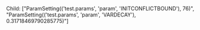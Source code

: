 Child: ["ParamSetting(('test.params', 'param', 'INITCONFLICTBOUND'), 76)", "ParamSetting(('test.params', 'param', 'VARDECAY'), 0.31718469790285775)"]